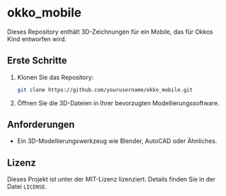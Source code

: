 # okko_mobile

Dieses Repository enthält 3D-Zeichnungen für ein Mobile, das für Okkos Kind entworfen wird.

## Erste Schritte

1. Klonen Sie das Repository:
   ```bash
   git clone https://github.com/yourusername/okko_mobile.git
   ```
2. Öffnen Sie die 3D-Dateien in Ihrer bevorzugten Modellierungssoftware.

## Anforderungen

- Ein 3D-Modellierungswerkzeug wie Blender, AutoCAD oder Ähnliches.

## Lizenz

Dieses Projekt ist unter der MIT-Lizenz lizenziert. Details finden Sie in der Datei `LICENSE`.
